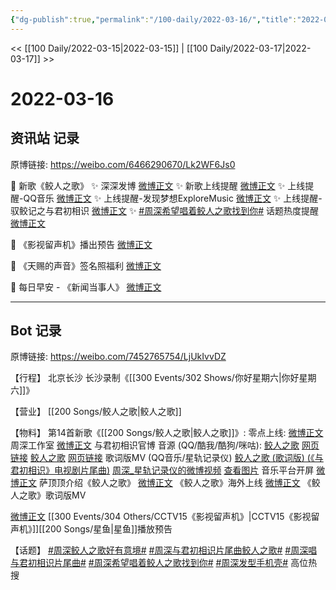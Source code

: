 ```yaml
---
{"dg-publish":true,"permalink":"/100-daily/2022-03-16/","title":"2022-03-16"}
---
```



<< [[100 Daily/2022-03-15\|2022-03-15]] | [[100 Daily/2022-03-17\|2022-03-17]] >>

# 2022-03-16

## 资讯站 记录

原博链接: https://weibo.com/6466290670/Lk2WF6Js0

💫 新歌《鲛人之歌》
✨ 深深发博 [微博正文](https://m.weibo.cn/6466290670/4747601733225635)
✨ 新歌上线提醒 [微博正文](https://m.weibo.cn/6466290670/4747437405376413)
✨ 上线提醒-QQ音乐 [微博正文](https://m.weibo.cn/6466290670/4747437376014345)
✨ 上线提醒-发现梦想ExploreMusic [微博正文](https://m.weibo.cn/6466290670/4747630473906129)
✨ 上线提醒-驭鲛记之与君初相识 [微博正文](https://m.weibo.cn/6466290670/4747437039945119)
✨ [#周深希望唱着鲛人之歌找到你#](https://s.weibo.com/weibo?q=%23%E5%91%A8%E6%B7%B1%E5%B8%8C%E6%9C%9B%E5%94%B1%E7%9D%80%E9%B2%9B%E4%BA%BA%E4%B9%8B%E6%AD%8C%E6%89%BE%E5%88%B0%E4%BD%A0%23) 话题热度提醒 [微博正文](https://m.weibo.cn/6466290670/4747628987815706)

💫 《影视留声机》播出预告 [微博正文](https://m.weibo.cn/6466290670/4747689080392908)

💫 《天赐的声音》签名照福利 [微博正文](https://m.weibo.cn/6466290670/4747679822775273)

💫 每日早安 - 《新闻当事人》 [微博正文](https://m.weibo.cn/6466290670/4747560759070859)

---
## Bot 记录

原博链接: https://weibo.com/7452765754/LjUkIvvDZ

【行程】
北京长沙
长沙录制《[[300 Events/302 Shows/你好星期六\|你好星期六]]》

【营业】
[](https://m.weibo.cn/1736988591/4747600714270196) [[200 Songs/鲛人之歌\|鲛人之歌]]

【物料】
第14首新歌《[[200 Songs/鲛人之歌\|鲛人之歌]]》:
零点上线:
[微博正文](https://m.weibo.cn/7478855230/4747434314437148) 周深工作室
[微博正文](https://m.weibo.cn/7548643740/4747435349641065) 与君初相识官博
音源 (QQ/酷我/酷狗/咪咕):
[鲛人之歌](https://weibo.cn/sinaurl?u=https%3A%2F%2Fi.y.qq.com%2Fv8%2Fplaysong.html%3Fsongid%3D346452986%26source%3Dyqq%26ADTAG%3Dhz_wb_sf%26channelId%3D10081987)
[网页链接](https://weibo.cn/sinaurl?u=http%3A%2F%2Fm.kuwo.cn%2Fnewh5app%2Fplay_detail%2F213304733)
[鲛人之歌](https://weibo.cn/sinaurl?u=https%3A%2F%2Ft3.kugou.com%2Fsong.html%3Fid%3D1hD1O19zxV3)
[网页链接](https://weibo.cn/sinaurl?u=https%3A%2F%2Fh5.nf.migu.cn%2Fapp%2Fv4%2Fp%2Fshare%2Fsong%2Findex.html%3Fid%3D600919000006412374)
歌词版MV (QQ音乐/星轨记录仪)
[鲛人之歌 (歌词版) (《与君初相识》电视剧片尾曲)](https://weibo.cn/sinaurl?u=https%3A%2F%2Fc.y.qq.com%2Fbase%2Ffcgi-bin%2Fu%3F__%3D0eQWBjPI4zJi)
[周深_星轨记录仪的微博视频](https://video.weibo.com/show?fid=1034:4747612591685638)
[查看图片](https://wx2.sinaimg.cn/large/0088n2Pggy1h0b2job8bzj30u01rpn6x.jpg) 音乐平台开屏
[微博正文](https://m.weibo.cn/1218355240/4747642360305172) 萨顶顶介绍《鲛人之歌》
[微博正文](https://m.weibo.cn/6562790546/4747587938680962) 《鲛人之歌》海外上线
[微博正文](https://m.weibo.cn/6466290670/4747613654222857) 《鲛人之歌》歌词版MV

[微博正文](https://m.weibo.cn/7738477510/4747687071582426) [[300 Events/304 Others/CCTV15《影视留声机》\|CCTV15《影视留声机》]][[200 Songs/星鱼\|星鱼]]播放预告

【话题】
[#周深鲛人之歌好有意境#](https://s.weibo.com/weibo?q=%23%E5%91%A8%E6%B7%B1%E9%B2%9B%E4%BA%BA%E4%B9%8B%E6%AD%8C%E5%A5%BD%E6%9C%89%E6%84%8F%E5%A2%83%23)
[#周深与君初相识片尾曲鲛人之歌#](https://s.weibo.com/weibo?q=%23%E5%91%A8%E6%B7%B1%E4%B8%8E%E5%90%9B%E5%88%9D%E7%9B%B8%E8%AF%86%E7%89%87%E5%B0%BE%E6%9B%B2%E9%B2%9B%E4%BA%BA%E4%B9%8B%E6%AD%8C%23)
[#周深唱与君初相识片尾曲#](https://s.weibo.com/weibo?q=%23%E5%91%A8%E6%B7%B1%E5%94%B1%E4%B8%8E%E5%90%9B%E5%88%9D%E7%9B%B8%E8%AF%86%E7%89%87%E5%B0%BE%E6%9B%B2%23)
[#周深希望唱着鲛人之歌找到你#](https://s.weibo.com/weibo?q=%23%E5%91%A8%E6%B7%B1%E5%B8%8C%E6%9C%9B%E5%94%B1%E7%9D%80%E9%B2%9B%E4%BA%BA%E4%B9%8B%E6%AD%8C%E6%89%BE%E5%88%B0%E4%BD%A0%23)
[#周深发型手机壳#](https://s.weibo.com/weibo?q=%23%E5%91%A8%E6%B7%B1%E5%8F%91%E5%9E%8B%E6%89%8B%E6%9C%BA%E5%A3%B3%23) 高位热搜
